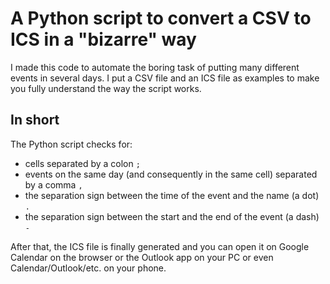 # A Python script to convert a CSV to ICS in a "bizarre" way

I made this code to automate the boring task of putting many different events in several days.
I put a CSV file and an ICS file as examples to make you fully understand the way the script works.

## In short
The Python script checks for:
- cells separated by a colon `;`
- events on the same day (and consequently in the same cell) separated by a comma `,`
- the separation sign between the time of the event and the name (a dot) `.`
- the separation sign between the start and the end of the event (a dash) `-`

After that, the ICS file is finally generated and you can open it on Google Calendar on the browser or the Outlook app on your PC or even Calendar/Outlook/etc. on your phone.